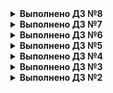 <details>
<summary><b>Выполнено ДЗ №8</b></summary>

 - [X] Основное ДЗ
 - [X] Задания со *

## В процессе сделано:
 - Задание по CRD: выставленны все поля как обязательные
 - MySQL контроллер: Поправлены темплейты, а также добавлено удаление PV котое не удалялось хотя и есть в зависимостях. Самописный
   Вопрос: почему объект создался, хотя мы создали CR, до того, как запустили контроллер?
   Согласно документации https://kopf.readthedocs.io/en/latest/walkthrough/starting/ это нрмальное поведение, и скорее всего при запуске оператора kopf смотрит events.events.k8s.io и от туда выберает нужные события.
 - Деплой оператора: из образа docker.io/vii98/mysql-operator:latest
 - Проверки ручные прошли
 - Задание со звездой 1: В конце функции ставится:
   ```python
      return {'message': f"mysql-instance created {r_result} restore-job"}
   ```
   который и отображается в статусе
   `r_result` берется в зависимости от успешности выполнения:
   ```python
   api.create_namespaced_job('default', restore_job)
   ```
   результат:
```bash
[vii@localhost deploy]$ kubectl describe mysqls.otus.homework mysql-instance | grep ^Status -A2
Status:
  mysql_on_create:
    Message:  mysql-instance created with restore-job
```
 - Задание со звездой 2: выполнено
   Работает:
   ```bash
   [vii@localhost deploy]$ export MYSQLPOD=$(kubectl get pods -l app=mysql-instance -o jsonpath="{.items[*].metadata.name}")
   [vii@localhost deploy]$ kubectl exec -it $MYSQLPOD -- mysql -potuspassword -e "select * from test;" otus-database
   mysql: [Warning] Using a password on the command line interface can be insecure.
   +----+-------------+
   | id | name        |
   +----+-------------+
   |  1 | some data   |
   |  2 | some data-2 |
   +----+-------------+
   [vii@localhost deploy]$ kubectl patch mysqls.otus.homework mysql-instance --patch "$(echo -e 'spec:\n  password: otuspassword1')" --type=merge
   mysql.otus.homework/mysql-instance patched
   [vii@localhost deploy]$ kubectl exec -it $MYSQLPOD -- mysql -potuspassword -e "select * from test;" otus-database
   mysql: [Warning] Using a password on the command line interface can be insecure.
   ERROR 1045 (28000): Access denied for user 'root'@'localhost' (using password: YES)
   command terminated with exit code 1
   [vii@localhost deploy]$ kubectl exec -it $MYSQLPOD -- mysql -potuspassword1 -e "select * from test;" otus-database
   mysql: [Warning] Using a password on the command line interface can be insecure.
   +----+-------------+
   | id | name        |
   +----+-------------+
   |  1 | some data   |
   |  2 | some data-2 |
   +----+-------------+
   ```
```python
@kopf.on.update('mysqls', field='spec.password') #Подписываемся на события из mysqls с изменением в поле spec.password
def update_pass(spec, name, old, new, status, namespace, logger, **kwargs):
    api_instance = kubernetes.client.api.core_v1_api.CoreV1Api()
    result = api_instance.list_namespaced_pod(namespace, label_selector="app="+name, watch=False) #Ищем нужный под
    exec_command = [
            '/bin/sh',
            '-c',
            f"mysql -u root -p{ old } -e \"update user set authentication_string=password(\'{new}\') where user='root';FLUSH PRIVILEGES;\" mysql"] #Формируем команду которая сменит пароль
    if len(result.items) == 1: #На всякий случай проверяем что под нашелся и он один
        if result.items[0].status.phase == 'Running': #На всякий случай проверяем что он в статусе Running
            resp = kubernetes.stream.stream(api_instance.connect_get_namespaced_pod_exec,  result.items[0].metadata.name,  namespace,  command=exec_command,  stderr=True, stdin=True, stdout=True, tty=False) #Меняем пароль
            print(f"{resp}") #Для дебага :)
```

## PR checklist:
 - [X] Выставлен label с темой домашнего задания
</details>


<details>
<summary><b>Выполнено ДЗ №7</b></summary>

 - [X] Основное ДЗ
 - [X] Задания со * но не все

## В процессе сделано:
 - Установлен nginx-ingress
 - Установлен cert-manager в лабе указан 0.16.1 но он не актуален т.к. происходит генерация сертификата подписанного устаревшим корневым сертификатом. Установлена паследняя версия
 - cert-manager Самостоятельное задание: Создан ClusterIssuer
 - chartmuseum установлен сертификат валидный
 - chartmuseum | Задание со зведой - частично выполнено в harbor
 - harbor установлена последняя версия т.к. та что в задании не запускается, скачан оригинальный values.yaml и прописынны нужные значения. Сертификат выдался валидный.
 - Используем helmfile | Задание со звездой: выполнено
 - Создаем свой helm chart: создан микросервис frontend, шаблонизирован, и добавлен в зависимость к hipster-shop.
 - Создаем свой helm chart | Задание со звездой: вынесен как микросервис Redis и зависимость реализованна через requirements.yaml, работаспособность сохранена
 - Проверка: т.к. поднят harbor у нас, туда были поменщены репы и возможность установки появилась
 - Kubecfg: вынесены сервисы paymentservice и shippingservice. При добавлении libsonnet из домашнего задания не работло т.к. у деплоймента apiVersion указывалось apps/v1beta2, а это уже не работает.
   Поледняя версия тоже не работала. Т.о. была скачана старая версия libsonnet и поправлена локально.
 - Задание со звездой по другим решение на основе jsonnet, не выполнено.
 - Kustomize выполнено

## PR checklist:
 - [X] Выставлен label с темой домашнего задания
</details>

<details>
<summary><b>Выполнено ДЗ №6</b></summary>

 - [X] Основное ДЗ
 - [X] Задания со *

## В процессе сделано:
 - Скопироаны и препенены фаилы minio-statefulset.yaml и minio-headless-service.yaml
 - Создан фаил секретов minio-secrets.yaml и переделан statefulSet на использование секретов.

## Как запустить проект:
 - Применить манифесты kubectl apply -f *.yaml

## Как проверить работоспособность:
 - mc *

## PR checklist:
 - [X] Выставлен label с темой домашнего задания
 - [X] Выставлена метка Review Required
</details>

<details>
<summary><b>Выполнено ДЗ №5</b></summary>

 - [X] Основное ДЗ
 - [X] Задания со *

## В процессе сделано:
 - Добавление проверок Pod - выполнено
   Вопрос для самопроверки: по идее мы имеем дело с микросервисами, и у нас один основной процесс если он не работает то не будет работать все, но у нас может быть бекенд (2 сервиса в одном контейнере) который работает с фронтендом например по unix.socket...
 - Создание объекта Deployment - выполено
   Сомастоятельная работа по Deployment - выполено
 - Добавление сервисов в кластер ( ClusterIP ) - выполнено
 - Включение режима балансировки IPVS - выполнено
 - Установка MetalLB в Layer2-режиме - выполнено
 - Добавление сервиса LoadBalancer - выполнено
 - Установка Ingress-контроллера и прокси ingress-nginx - выполнено
 - Создание правил Ingress - выполнено

## Как запустить проект:
 - Применить манифесты kubectl apply -f *.yaml

## Как проверить работоспособность:
 - curl
 - Веббраузер

## PR checklist:
 - [X] Выставлен label с темой домашнего задания
</details>

<details>
<summary><b>Выполнено ДЗ №4</b></summary>

 - [X] Основное ДЗ

## В процессе сделано:
 - Пункт 1: Созданы и применены манифест файлы для задачи 1;
 - Пункт 2: Созданы и применены манифест файлы для задачи 2;
 - Пункт 3: Созданы и применены манифест файлы для задачи 3;

## Как запустить проект:
 - Применить манифесты kubectl apply -f *.yaml

## Как проверить работоспособность:
 - kubectl get ns
 - kubectl get pods
 - kubectl get sa [-n NameSpace]
 - kubectl describe sa USER
 - kubectl get clusterrole [-n NameSpace]
 - kubectl get role [-n NameSpace]
 - kubectl get clusterrolebindings [-n NameSpace]
 - kubectl get rolebindings [-n NameSpace]
 - kubectl auth can-i VERB pods -A --as system:serviceaccount:default:USER

## PR checklist:
 - [X] Выставлен label с темой домашнего задания
</details>

<details>
<summary><b>Выполнено ДЗ №3</b></summary>

 - [X] Основное ДЗ
 - [X] Задания со *

## В процессе сделано:
 - Пункт 1:
    - Уcтановлен kind
    - Из манифест файла kind-config.yaml развернут кластер
    - Создан манифест файл frontend-replicaset.yaml и проведено тестирование
    - Cоздан манифест файл paymentservice-replicaset.yaml
    - Cоздан манифест файл paymentservice-deployment.yaml и развернут Deployment
    - Проведено обновление образов и пересоздание Pods
    - Проведен откат к передыдущей версии образа.
    - Создан манифес frontend-deployment.yaml и проведено тестирование readinessProde.
  Type     Reason     Age               From               Message
  ----     ------     ----              ----               -------
  Normal   Started    65s               kubelet            Started container server
  Warning  Unhealthy  7s (x5 over 47s)  kubelet            Readiness probe failed: HTTP probe failed with statuscode: 404	

    Контролер ReplicaSet отслеживает только изменеия в ключе replicas и соответсвие запущеных pods и не следит за остальными 
изменениями в манифест файле. Для отслеживания именений замены имиджа, необходимо использовать Deployment.

 - Дополнительное задание 1:
    - Созданы манифест фаqлы: paymentservice-deployment-bg.yaml и paymentservice-deployment-reverse.yaml
    - Протестированы стратегии обновления Deployment: blue-green и Reverse Rolling Update

 - Дополнительное задание 2:
    - Сгенерирован frontend-pod-healthy.yaml
    - После исправления файла frontend-pod-healthy.yaml запущенный pod в статусе Running

 - Дополнительное задание 3:
    - Для деплоя на master nodes необходимо добавить в манифест файл node-exporter-daemonset.yaml
    ключ tolerations и соответствующие параметры.
```	
    tolerations:
      - key: node-role.kubernetes.io/master
        operator: Exists
        effect: NoSchedule	
```

## Как запустить проект:
 - Создать кластер kind create cluster --config kind-config.yaml
 - Создать Pods командой kubectl apply -f *.yaml

## Как проверить работоспособность:
 - Настроить форвардинг портов для pod коммандой: kubectl port-forward --address 0.0.0.0 kubectl port-forward node-exporter-* 9100:9100
 - Выполнить запрос curl localhost:9100/metrics

## PR checklist:
 - [X] Выставлен label с темой домашнего задания
</details>

<details>
<summary><b>Выполнено ДЗ №2</b></summary>

 - [X] Основное ДЗ
 - [X] Задание со *

## В процессе сделано:

 - Пункт 1:
    - Уcтановлен kubectl
    - Установлен minikube
    - Cоздан Dockerfile, в котором описан образ web сервера на nginx
    - Cобран докер образ и размещен в Container Registry Docker Hub
    - Создан манифест файл web-pod.yaml

 - Пункт 2:
    - Собран и загружен образ Hipster Shop
    - Сгенерирован frontend-pod-healthy.yaml
    - После исправления файла frontend-pod-healthy.yaml запущенный pod в статусе Running	

## Как запустить проект:
 - Создать манифест файл web-pod.yaml
 - Создать pod командой kubectl apply -f web-pod.yaml

## Как проверить работоспособность:
 - Настроить форвардинг портов для pod коммандой: kubectl port-forward --address 0.0.0.0 pod/web 8000:8000
 - Перейти по ссылке http://localhost:8000/index.html

## PR checklist:
 - [X] Выставлен label с темой домашнего задания
</details>
